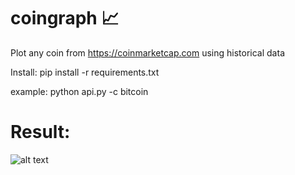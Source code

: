 # coingraph :chart_with_upwards_trend:
Plot any coin from https://coinmarketcap.com using historical data

Install:
pip install -r requirements.txt

example: python api.py -c bitcoin
# Result:
![alt text](https://github.com/codedbymex/coin_graph/blob/master/Figure_1.png)
